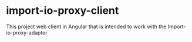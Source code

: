 # import-io-proxy-client
This project web client in Angular that is intended to work with the Import-io-proxy-adapter
